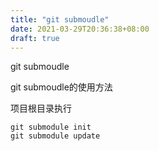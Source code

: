```yaml
---
title: "git submoudle"
date: 2021-03-29T20:36:38+08:00
draft: true
---
```

git submoudle

git submoudle的使用方法

项目根目录执行

```shell
git submodule init
git submodule update

```
